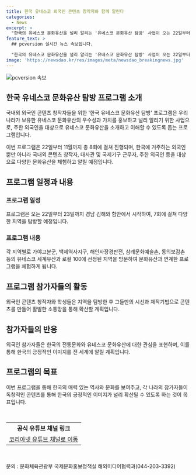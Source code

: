 ```yaml
---
title: 한국 유네스코 외국인 콘텐츠 창작자와 함께 알린다
categories:
  - News
excerpt: >
  "한국의 유네스코 문화유산을 널리 알리는 '유네스코 문화유산 탐방' 사업이 오는 22일부터 11월까지 총 8회에 걸쳐 진행된다. 이를 통해 가야고분군부터 백제역사지구, 해인사장경판전, 한국의 서원 등 역사적 가치를 재조명하고, 외국인 콘텐츠 창작자와 학생들이 참여하여 유네스코 세계유산을 경험하고 콘텐츠를 제작할 예정이다. 용호성 문체부 국제문화홍보정책실장은 이를 통해 한국의 긍정적인 이미지를 널리 확산할 것이라 밝혔다."
feature_text: >
  ## pcversion 실시간 뉴스 속보입니다.

  "한국의 유네스코 문화유산을 널리 알리는 '유네스코 문화유산 탐방' 사업이 오는 22일부터 11월까지 총 8회에 걸쳐 진행된다. 이를 통해 가야고분군부터 백제역사지구, 해인사장경판전, 한국의 서원 등 역사적 가치를 재조명하고, 외국인 콘텐츠 창작자와 학생들이 참여하여 유네스코 세계유산을 경험하고 콘텐츠를 제작할 예정이다. 용호성 문체부 국제문화홍보정책실장은 이를 통해 한국의 긍정적인 이미지를 널리 확산할 것이라 밝혔다."
image: 'https://newsdao.kr/res/images/meta/newsdao_breakingnews.jpg'
---
```


<p><img src="https://newsdao.kr/res/images/meta/newsdao_breakingnews.jpg" alt="pcversion 속보" /></p>

<h2 data-ke-size="size26">한국 유네스코 문화유산 탐방 프로그램 소개</h2>

<p>국내외 외국인 콘텐츠 창작자들을 위한 '한국 유네스코 문화유산 탐방' 프로그램은 우리나라가 보유한 유네스코 문화유산의 우수성과 가치를 홍보하고 널리 알리기 위한 사업으로, 주한 외국인을 대상으로 유네스코 문화유산을 소개하고 이해할 수 있도록 돕는 프로그램입니다.</p>

<p data-ke-size="size16">이번 프로그램은 22일부터 11월까지 총 8회에 걸쳐 진행되며, 한국에 거주하는 외국인 뿐만 아니라 국내외 콘텐츠 창작자, 대사관 및 국제기구 근무자, 주한 외국인 등을 대상으로 다양한 문화유산을 체험하고 알릴 예정입니다.</p>

<h2 data-ke-size="size26">프로그램 일정과 내용</h2>

<h3><b>프로그램 일정</b></h3>

<p>프로그램은 오는 22일부터 23일까지 경남 김해와 함안에서 시작하여, 7회에 걸쳐 다양한 지역을 탐방할 예정입니다.</p>

<h3><b>프로그램 내용</b></h3>

<p>각 지역별로 가야고분군, 백제역사지구, 해인사장경판전, 삼례문화예술촌, 동의보감촌 등의 유네스코 세계유산과 로컬 100에 선정된 지역을 방문하여 문화유산과 연계한 프로그램을 체험하게 됩니다.</p>

<h2 data-ke-size="size26">프로그램 참가자들의 활동</h2>

<p>외국인 콘텐츠 창작자와 학생들은 지역을 탐방한 후 그들만의 시선과 제작기법으로 콘텐츠를 만들어 활발한 소통망을 통해 확산할 계획입니다.</p>

<h2 data-ke-size="size26">참가자들의 반응</h2>

<p>외국인 참가자들은 한국의 전통문화와 유네스코 문화유산에 대한 관심을 표현하며, 이를 통해 한국의 긍정적인 이미지를 전 세계에 알릴 계획입니다.</p>

<h2 data-ke-size="size26">프로그램의 목표</h2>

<p>이번 프로그램을 통해 한국의 매력 있는 역사와 문화를 보여주고, 각 나라의 참가자들이 독창적인 콘텐츠를 통해 한국의 긍정적인 이미지가 널리 확산될 수 있도록 하는 것이 목표입니다.</p>

<p data-ke-size="size16">&nbsp;</p>

<table>
<tbody>
<tr>
<td style="text-align: center; height: 17px;"><b>공식 유튜브 채널 링크</b></td>
</tr>
<tr>
<td style="text-align: center; height: 17px;"><a href="https://www.youtube.com/@GatewayToKorea">코리아넷 유튜브 채널로 이동</a></td>
</tr>
</tbody>
</table>

<p data-ke-size="size16">&nbsp;</p>

<p>문의 : 문화체육관광부 국제문화홍보정책실 해외미디어협력과(044-203-3392)</p>

